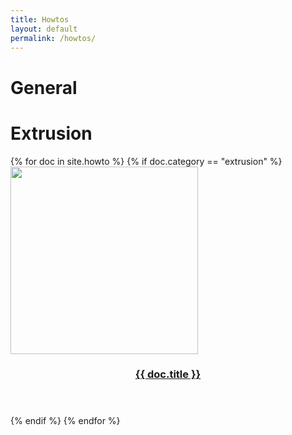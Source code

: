 ```yaml
---
title: Howtos
layout: default
permalink: /howtos/
---
```


<div class="container-fluid">

<h1>General</h1>

<h1>Extrusion</h1>

<div class="ty-vendor-plans">
{% for doc in site.howto %}
  {% if doc.category == "extrusion" %}
    <div class="ty-grid-list__item">
        <span class="image" >
          <img width="300px" src="{{ doc.image }}" alt="" />
        </span>
        <header class="major">
          <h3>
            <a href="{{ doc.url  | relative_url }}" class="link">{{ doc.title }}</a>
          </h3>
        </header>
    </div>
  {% endif %}
{% endfor %}
</div>
</div>
